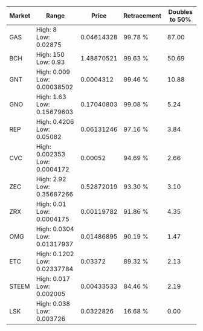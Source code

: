 | Market | Range | Price| Retracement | Doubles to 50% |
| --- | --- | --- | --- | --- |
| GAS | High: 8<br />Low: 0.02875 | 0.04614328 | 99.78 % | 87.00 |
| BCH | High: 150<br />Low: 0.93 | 1.48870521 | 99.63 % | 50.69 |
| GNT | High: 0.009<br />Low: 0.00038502 | 0.0004312 | 99.46 % | 10.88 |
| GNO | High: 1.63<br />Low: 0.15679603 | 0.17040803 | 99.08 % | 5.24 |
| REP | High: 0.4206<br />Low: 0.05082 | 0.06131246 | 97.16 % | 3.84 |
| CVC | High: 0.002353<br />Low: 0.0004172 | 0.00052 | 94.69 % | 2.66 |
| ZEC | High: 2.92<br />Low: 0.35687266 | 0.52872019 | 93.30 % | 3.10 |
| ZRX | High: 0.01<br />Low: 0.0004175 | 0.00119782 | 91.86 % | 4.35 |
| OMG | High: 0.0304<br />Low: 0.01317937 | 0.01486895 | 90.19 % | 1.47 |
| ETC | High: 0.1202<br />Low: 0.02337784 | 0.03372 | 89.32 % | 2.13 |
| STEEM | High: 0.017<br />Low: 0.002005 | 0.00433533 | 84.46 % | 2.19 |
| LSK | High: 0.038<br />Low: 0.003726 | 0.0322826 | 16.68 % | 0.00 |
